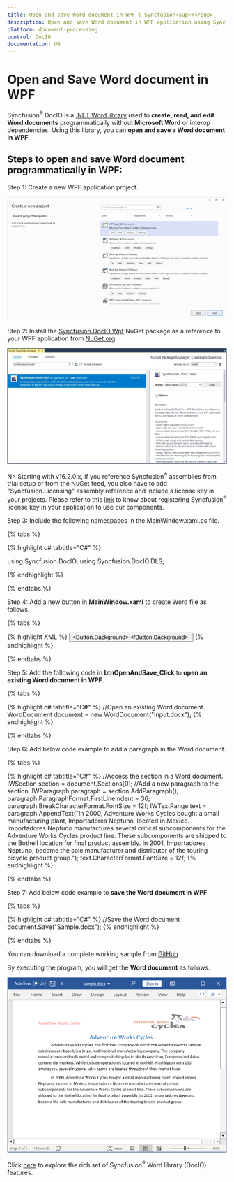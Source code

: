 ```yaml
---
title: Open and save Word document in WPF | Syncfusion<sup>®</sup>
description: Open and save Word document in WPF application using Syncfusion<sup>®</sup> .NET Word (DocIO) library without Microsoft Word or interop dependencies.
platform: document-processing
control: DocIO
documentation: UG
---
```


# Open and Save Word document in WPF

Syncfusion<sup>®</sup> DocIO is a [.NET Word library](https://www.syncfusion.com/document-processing/word-framework/net/word-library) used to **create, read, and edit Word documents** programmatically without **Microsoft Word** or interop dependencies. Using this library, you can **open and save a Word document in WPF**.

## Steps to open and save Word document programmatically in WPF:

Step 1: Create a new WPF application project.

![Create WPF application in Visual Studio](WPF_images/Create-WPF-Project-WordtoPDF.png)

Step 2: Install the [Syncfusion.DocIO.Wpf](https://www.nuget.org/packages/Syncfusion.DocIO.Wpf) NuGet package as a reference to your WPF application from [NuGet.org](https://www.nuget.org/).

![Install Syncfusion.DocIO.Wpf NuGet package](WPF_images/Install_NuGet.jpg)

N> Starting with v16.2.0.x, if you reference Syncfusion<sup>®</sup> assemblies from trial setup or from the NuGet feed, you also have to add "Syncfusion.Licensing" assembly reference and include a license key in your projects. Please refer to this [link](https://help.syncfusion.com/common/essential-studio/licensing/overview) to know about registering Syncfusion<sup>®</sup> license key in your application to use our components.

Step 3: Include the following namespaces in the MainWindow.xaml.cs file.

{% tabs %}

{% highlight c# tabtitle="C#" %}

using Syncfusion.DocIO;
using Syncfusion.DocIO.DLS;

{% endhighlight %}

{% endtabs %}

Step 4: Add a new button in **MainWindow.xaml** to create Word file as follows.

{% tabs %}

{% highlight XML %}
<Button Click="btnOpenAndSave_Click" Margin="0,0,10,12" VerticalAlignment="Bottom" Height="30" BorderBrush="LightBlue" HorizontalAlignment="Right" Width="180">
    <Button.Background>
        <LinearGradientBrush EndPoint="0.5,-0.04" StartPoint="0.5,1.04">
            <GradientStop Color="#FFD9E9F7" Offset="0"/>
            <GradientStop Color="#FFEFF8FF" Offset="1"/>
        </LinearGradientBrush>
    </Button.Background>
    <StackPanel Orientation="Horizontal" Height="23" Margin="0,0,0,-2.52" VerticalAlignment="Bottom" HorizontalAlignment="Right" Width="100">
        <Image Name="image2" Margin="2" HorizontalAlignment="Center" VerticalAlignment="Center" />
        <TextBlock Text="Opend and Save" Height="15.96" Width="126" Margin="0,4,0,3" />
    </StackPanel>
</Button>
{% endhighlight %}

{% endtabs %}

Step 5: Add the following code in **btnOpenAndSave_Click** to **open an existing Word document in WPF**.

{% tabs %}

{% highlight c# tabtitle="C#" %}
//Open an existing Word document.
WordDocument document = new WordDocument("Input.docx");
{% endhighlight %}

{% endtabs %}

Step 6: Add below code example to add a paragraph in the Word document.

{% tabs %}

{% highlight c# tabtitle="C#" %}
//Access the section in a Word document.
IWSection section = document.Sections[0];
//Add a new paragraph to the section.
IWParagraph paragraph = section.AddParagraph();
paragraph.ParagraphFormat.FirstLineIndent = 36;
paragraph.BreakCharacterFormat.FontSize = 12f;
IWTextRange text = paragraph.AppendText("In 2000, Adventure Works Cycles bought a small manufacturing plant, Importadores Neptuno, located in Mexico. Importadores Neptuno manufactures several critical subcomponents for the Adventure Works Cycles product line. These subcomponents are shipped to the Bothell location for final product assembly. In 2001, Importadores Neptuno, became the sole manufacturer and distributor of the touring bicycle product group.");
text.CharacterFormat.FontSize = 12f;
{% endhighlight %}

{% endtabs %}

Step 7: Add below code example to **save the Word document in WPF**.

{% tabs %}

{% highlight c# tabtitle="C#" %}
//Save the Word document
document.Save("Sample.docx");
{% endhighlight %}

{% endtabs %}

You can download a complete working sample from [GitHub](https://github.com/SyncfusionExamples/DocIO-Examples/tree/main/Read-and-Save-document/Open-and-save-Word-document/WPF).

By executing the program, you will get the **Word document** as follows.

![WPF open and save output Word document](WPF_images/OpenAndSaveOutput.png)

Click [here](https://www.syncfusion.com/document-processing/word-framework/net) to explore the rich set of Syncfusion<sup>®</sup> Word library (DocIO) features. 